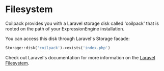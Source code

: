# Filesystem

Coilpack provides you with a Laravel storage disk called 'coilpack' that is rooted on the path of your ExpressionEngine installation.

You can access this disk through Laravel's Storage facade:

```php
Storage::disk('coilpack')->exists('index.php')
```

Check out Laravel's documentation for more information on the [Laravel Filesystem](https://laravel.com/docs/9.x/filesystem).